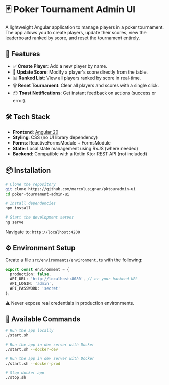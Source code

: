 # 🃏 Poker Tournament Admin UI

A lightweight Angular application to manage players in a poker tournament. The app allows you to create players, update their scores, view the leaderboard ranked by score, and reset the tournament entirely.

## 🚀 Features

* ✅ **Create Player**: Add a new player by name.
* 🔄 **Update Score**: Modify a player's score directly from the table.
* 📊 **Ranked List**: View all players ranked by score in real-time.
* 🗑️ **Reset Tournament**: Clear all players and scores with a single click.
* 📦 **Toast Notifications**: Get instant feedback on actions (success or error).

## 🛠️ Tech Stack

* **Frontend**: [Angular 20](https://angular.io/)
* **Styling**: CSS (no UI library dependency)
* **Forms**: ReactiveFormsModule + FormsModule
* **State**: Local state management using RxJS (where needed)
* **Backend**: Compatible with a Kotlin Ktor REST API (not included)

## 📦 Installation

```bash
# Clone the repository
git clone https://github.com/marcolusignan/pktouradmin-ui
cd poker-tournament-admin-ui

# Install dependencies
npm install

# Start the development server
ng serve
```

Navigate to: `http://localhost:4200`

## ⚙️ Environment Setup

Create a file `src/environments/environment.ts` with the following:

```ts
export const environment = {
  production: false,
  API_URL: 'http://localhost:8080', // or your backend URL
  API_LOGIN: 'admin',
  API_PASSWORD: 'secret'
};
```

⚠️ Never expose real credentials in production environments.

## 🧪 Available Commands

```bash
# Run the app locally
./start.sh

# Run the app in dev server with Docker
./start.sh --docker-dev

# Run the app in dev server with Docker
./start.sh --docker-prod

# Stop docker app
./stop.sh
```
